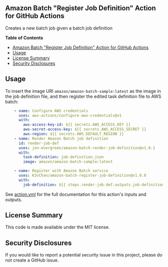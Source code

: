 ## Amazon Batch "Register Job Definition" Action for GitHub Actions

Creates a new batch job given a batch job definition

**Table of Contents**

<!-- toc -->

- [Amazon Batch "Register Job Definition" Action for GitHub Actions](#amazon-batch-register-job-definition-action-for-github-actions)
- [Usage](#usage)
- [License Summary](#license-summary)
- [Security Disclosures](#security-disclosures)

<!-- tocstop -->

## Usage

To insert the image URI `amazon/amazon-batch-sample:latest` as the image in the job definition file, and then register the edited task definition file to AWS batch:

```yaml
    - name: Configure AWS credentials
      uses: aws-actions/configure-aws-credentials@v1
      with:
        aws-access-key-id: ${{ secrets.AWS_ACCESS_KEY }}
        aws-secret-access-key: ${{ secrets.AWS_ACCESS_SECRET }}
        aws-region: ${{ secrets.AWS_DEFAULT_REGION }}
    - name: Render Amazon Batch job definition
      id: render-job-def
      uses: jon-evergreen/amazon-batch-render-job-definition@v1.0.1
      with:
        task-definition: job-definition.json
        image: amazon/amazon-batch-sample:latest

    - name: Register with Amazon Batch service
      uses: K3vChan/amazon-batch-register-job-definition@v1.0.0
      with:
        job-definition: ${{ steps.render-job-def.outputs.job-definition }}
```

See [action.yml](action.yml) for the full documentation for this action's inputs and outputs.

## License Summary

This code is made available under the MIT license.

## Security Disclosures

If you would like to report a potential security issue in this project, please do not create a GitHub issue.
